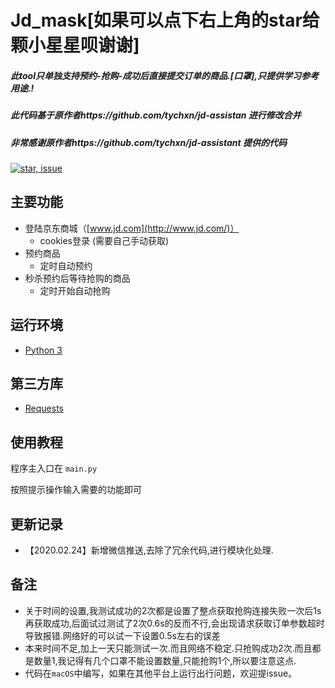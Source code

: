 # Jd_mask[如果可以点下右上角的star给颗小星星呗谢谢]

##### 此tool只单独支持预约-抢购-成功后直接提交订单的商品.[口罩],只提供学习参考用途.!

##### 此代码基于原作者https://github.com/tychxn/jd-assistan 进行修改合并

##### 非常感谢原作者https://github.com/tychxn/jd-assistant 提供的代码
[![star, issue](https://img.shields.io/badge/star%2C%20issue-welcome-brightgreen.svg)](https://github.com/zhou-xiaojun/jd_mask)

## 主要功能

- 登陆京东商城（[www.jd.com](http://www.jd.com/)）
  - cookies登录 (需要自己手动获取)
- 预约商品
  - 定时自动预约
- 秒杀预约后等待抢购的商品
  - 定时开始自动抢购

## 运行环境

- [Python 3](https://www.python.org/)

## 第三方库

- [Requests](http://docs.python-requests.org/en/master/)

## 使用教程

程序主入口在 `main.py`

按照提示操作输入需要的功能即可

## 更新记录

- 【2020.02.24】新增微信推送,去除了冗余代码,进行模块化处理.

## 备注

- 关于时间的设置,我测试成功的2次都是设置了整点获取抢购连接失败一次后1s再获取成功,后面试过测试了2次0.6s的反而不行,会出现请求获取订单参数超时导致报错.网络好的可以试一下设置0.5s左右的误差
- 本来时间不足,加上一天只能测试一次.而且网络不稳定.只抢购成功2次.而且都是数量1,我记得有几个口罩不能设置数量,只能抢购1个,所以要注意这点.
- 代码在`macOS`中编写，如果在其他平台上运行出行问题，欢迎提issue。
